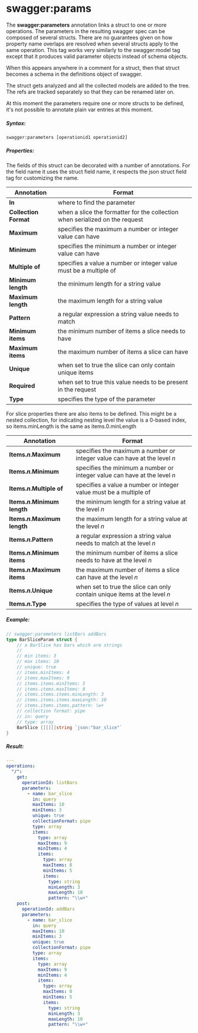 # swagger:params

The **swagger:parameters** annotation links a struct to one or more operations. The parameters in the resulting swagger spec can be composed of several structs.
There are no guarantees given on how property name overlaps are resolved when several structs apply to the same operation.
This tag works very similarly to the swagger:model tag except that it produces valid parameter objects instead of schema
objects.
<!--more-->
When this appears anywhere in a comment for a struct, then that struct becomes a schema
in the definitions object of swagger.

The struct gets analyzed and all the collected models are added to the tree.
The refs are tracked separately so that they can be renamed later on.

At this moment the parameters require one or more structs to be defined, it's not possible to annotate plain var
entries at this moment.

##### Syntax:

```
swagger:parameters [operationid1 operationid2]
```

##### Properties:

The fields of this struct can be decorated with a number of annotations. For the field name it uses the struct field
name, it respects the json struct field tag for customizing the name.

Annotation | Format
---------- | ------
**In** | where to find the parameter
**Collection Format** | when a slice the formatter for the collection when serialized on the request
**Maximum** | specifies the maximum a number or integer value can have
**Minimum** | specifies the minimum a number or integer value can have
**Multiple of** | specifies a value a number or integer value must be a multiple of
**Minimum length** | the minimum length for a string value
**Maximum length** | the maximum length for a string value
**Pattern** | a regular expression a string value needs to match
**Minimum items** | the minimum number of items a slice needs to have
**Maximum items** | the maximum number of items a slice can have
**Unique** | when set to true the slice can only contain unique items
**Required** | when set to true this value needs to be present in the request
**Type** | specifies the type of the parameter

For slice properties there are also items to be defined. This might be a nested collection, for indicating nesting
level the value is a 0-based index, so items.minLength is the same as items.0.minLength

Annotation | Format
-----------|--------
**Items.*n*.Maximum** |  specifies the maximum a number or integer value can have at the level *n*
**Items.*n*.Minimum** |  specifies the minimum a number or integer value can have at the level *n*
**Items.*n*.Multiple of** | specifies a value a number or integer value must be a multiple of
**Items.*n*.Minimum length** | the minimum length for a string value at the level *n*
**Items.*n*.Maximum length** | the maximum length for a string value at the level *n*
**Items.*n*.Pattern** | a regular expression a string value needs to match at the level *n*
**Items.*n*.Minimum items** | the minimum number of items a slice needs to have at the level *n*
**Items.*n*.Maximum items** | the maximum number of items a slice can have at the level *n*
**Items.*n*.Unique** | when set to true the slice can only contain unique items at the level *n*
**Items.*n*.Type** | specifies the type of values at level *n*

##### Example:

```go
// swagger:parameters listBars addBars
type BarSliceParam struct {
	// a BarSlice has bars which are strings
	//
	// min items: 3
	// max items: 10
	// unique: true
	// items.minItems: 4
	// items.maxItems: 9
	// items.items.minItems: 5
	// items.items.maxItems: 8
	// items.items.items.minLength: 3
	// items.items.items.maxLength: 10
	// items.items.items.pattern: \w+
	// collection format: pipe
	// in: query
	// type: array
	BarSlice [][][]string `json:"bar_slice"`
}
```

##### Result:

```yaml
---
operations:
  "/":
    get:
      operationId: listBars
      parameters:
        - name: bar_slice
          in: query
          maxItems: 10
          minItems: 3
          unique: true
          collectionFormat: pipe
          type: array
          items:
            type: array
            maxItems: 9
            minItems: 4
            items:
              type: array
              maxItems: 8
              minItems: 5
              items:
                type: string
                minLength: 3
                maxLength: 10
                pattern: "\\w+"
    post:
      operationId: addBars
      parameters:
        - name: bar_slice
          in: query
          maxItems: 10
          minItems: 3
          unique: true
          collectionFormat: pipe
          type: array
          items:
            type: array
            maxItems: 9
            minItems: 4
            items:
              type: array
              maxItems: 8
              minItems: 5
              items:
                type: string
                minLength: 3
                maxLength: 10
                pattern: "\\w+"
```
